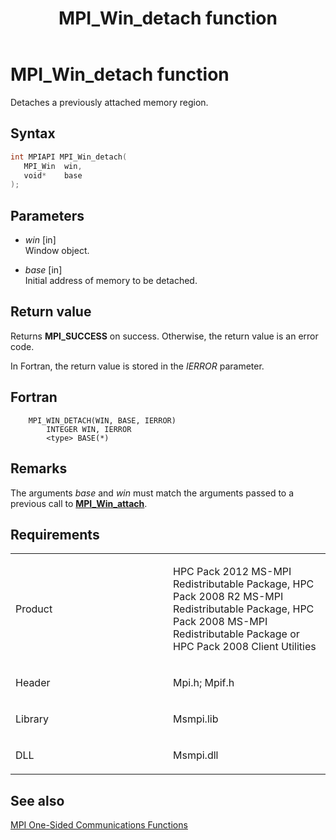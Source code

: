﻿---
title: MPI_Win_detach function
TOCTitle: MPI_Win_detach function
mtps_version: v=VS.85
f1_keywords:
- MPI_WIN_DETACH
- mpif/MPI_Win_detach
- mpi/MPI_WIN_DETACH
dev_langs:
- C++
- C
---

# MPI\_Win\_detach function

Detaches a previously attached memory region.

## Syntax

``` c++
int MPIAPI MPI_Win_detach(
   MPI_Win  win,
   void*    base
);
```

## Parameters

  - *win* \[in\]  
    Window object.

  - *base* \[in\]  
    Initial address of memory to be detached.

## Return value

Returns **MPI\_SUCCESS** on success. Otherwise, the return value is an error code.

In Fortran, the return value is stored in the *IERROR* parameter.

## Fortran

``` FORTRAN
    MPI_WIN_DETACH(WIN, BASE, IERROR)
        INTEGER WIN, IERROR
        <type> BASE(*)
```

## Remarks

The arguments *base* and *win* must match the arguments passed to a previous call to [**MPI\_Win\_attach**](mpi-win-attach-function.md).

## Requirements

<table>
<colgroup>
<col style="width: 50%" />
<col style="width: 50%" />
</colgroup>
<tbody>
<tr class="odd">
<td><p>Product</p></td>
<td><p>HPC Pack 2012 MS-MPI Redistributable Package, HPC Pack 2008 R2 MS-MPI Redistributable Package, HPC Pack 2008 MS-MPI Redistributable Package or HPC Pack 2008 Client Utilities</p></td>
</tr>
<tr class="even">
<td><p>Header</p></td>
<td>Mpi.h;
Mpif.h</td>
</tr>
<tr class="odd">
<td><p>Library</p></td>
<td>Msmpi.lib</td>
</tr>
<tr class="even">
<td><p>DLL</p></td>
<td>Msmpi.dll</td>
</tr>
</tbody>
</table>


## See also

[MPI One-Sided Communications Functions](mpi-one-sided-communications-functions.md)

